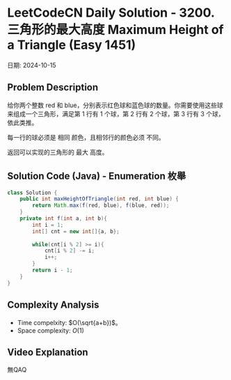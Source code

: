 # LeetCodeCN Daily Solution - 3200. 三角形的最大高度 Maximum Height of a Triangle (Easy 1451)
日期: 2024-10-15

## Problem Description
给你两个整数 red 和 blue，分别表示红色球和蓝色球的数量。你需要使用这些球来组成一个三角形，满足第 1 行有 1 个球，第 2 行有 2 个球，第 3 行有 3 个球，依此类推。

每一行的球必须是 相同 颜色，且相邻行的颜色必须 不同。

返回可以实现的三角形的 最大 高度。

## Solution Code (Java) - Enumeration 枚舉
```Java
class Solution {
    public int maxHeightOfTriangle(int red, int blue) {
        return Math.max(f(red, blue), f(blue, red));
    }
    private int f(int a, int b){
        int i = 1;
        int[] cnt = new int[]{a, b};
        
        while(cnt[i % 2] >= i){
            cnt[i % 2] -= i;
            i++;
        }
        return i - 1;
    }
}
```

## Complexity Analysis
* Time compelxity: $O(\sqrt{a+b})$。
* Space complexity: $O(1)$

## Video Explanation
無QAQ